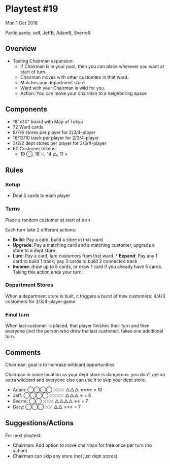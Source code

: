 # Playtest #19

Mon 1 Oct 2018

Participants: self, JeffB, AdamB, SverreR

## Overview

* Testing Chairman expansion:
	* If Chairman is in your pool, then you can place wherever you want at start of turn.
	* Chairman moves with other customers in that ward.
	* Matches any department store
	* Ward with your Chairman is wild for you.
	* Action: You can move your chairman to a neighboring space

## Components

* 18"x20" board with Map of Tokyo
* 72 Ward cards
* 8/7/6 stores per player for 2/3/4-player
* 16/13/10 track per player for 2/3/4-player
* 3/2/2 dept stores per player for 2/3/4-player
* 60 Customer tokens:
	* 19 ◯, 16 ⤫, 14 △, 11 ⭐︎

## Rules

### Setup

* Deal 5 cards to each player

### Turns

Place a random customer at start of turn

Each turn take 2 different actions:

* **Build**: Pay a card, build a store in that ward
* **Upgrade**: Pay a matching card and a matching customer, upgrade a store to a dept store
* **Lure**: Pay a card, lure customers from that ward. * **Expand**: Pay any 1 card to build 1 track; pay 3 cards to build 2 connected track
* **Income**: draw up to 5 cards, or draw 1 card if you already have 5 cards. Taking this action ends your turn.

### Department Stores

When a department store is built, it triggers a burst of new customers: 4/4/3 customers for 2/3/4-player game.

### Final turn

When last customer is placed, that player finishes their turn and then everyone (incl the person who drew the last customer) takes one additional turn.

## Comments

Chairman: goal is to increase wildcard opportunities

Chairman in same location as your dept store is dangerous: you don't get an extra wildcard and everyone else can use it to skip your dept store.

* Adam: ◯◯◯◯ ⤫⤫⤫ △△△ ⭐︎⭐︎⭐︎⭐︎ = 10
* Jeff: ◯◯◯◯ ⤫⤫⤫⤫ △△△ ⭐︎ = 8
* Sverre: ◯◯ ⤫⤫⤫ △△△△ ⭐︎⭐︎ = 7
* Gary: ◯◯◯ ⤫⤫ △△ ⭐︎⭐︎⭐︎ = 7

## Suggestions/Actions

For next playtest:

* Chairman: Add option to move chairman for free once per turn (no action)
* Chairman can skip any store (not just dept stores)
